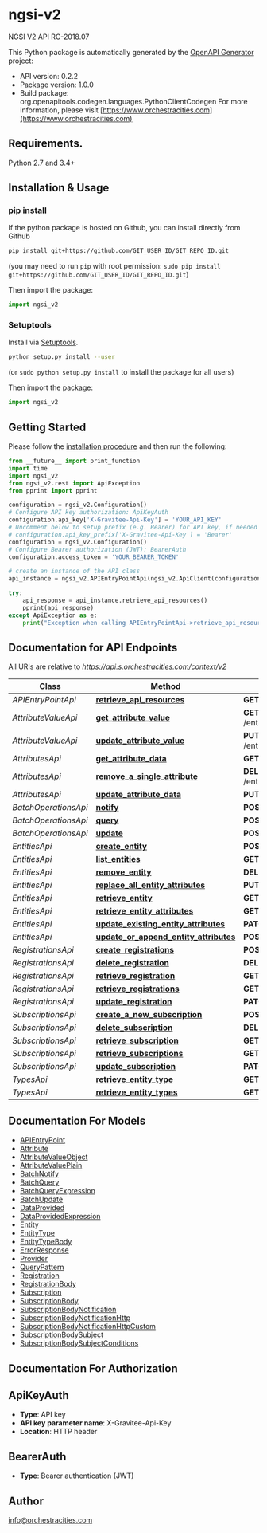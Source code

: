 # ngsi-v2

NGSI V2 API RC-2018.07

This Python package is automatically generated by the
[OpenAPI Generator](https://openapi-generator.tech) project:

-   API version: 0.2.2
-   Package version: 1.0.0
-   Build package: org.openapitools.codegen.languages.PythonClientCodegen For
    more information, please visit
    [https://www.orchestracities.com](https://www.orchestracities.com)

## Requirements.

Python 2.7 and 3.4+

## Installation & Usage

### pip install

If the python package is hosted on Github, you can install directly from Github

```sh
pip install git+https://github.com/GIT_USER_ID/GIT_REPO_ID.git
```

(you may need to run `pip` with root permission:
`sudo pip install git+https://github.com/GIT_USER_ID/GIT_REPO_ID.git`)

Then import the package:

```python
import ngsi_v2
```

### Setuptools

Install via [Setuptools](http://pypi.python.org/pypi/setuptools).

```sh
python setup.py install --user
```

(or `sudo python setup.py install` to install the package for all users)

Then import the package:

```python
import ngsi_v2
```

## Getting Started

Please follow the [installation procedure](#installation--usage) and then run
the following:

```python
from __future__ import print_function
import time
import ngsi_v2
from ngsi_v2.rest import ApiException
from pprint import pprint

configuration = ngsi_v2.Configuration()
# Configure API key authorization: ApiKeyAuth
configuration.api_key['X-Gravitee-Api-Key'] = 'YOUR_API_KEY'
# Uncomment below to setup prefix (e.g. Bearer) for API key, if needed
# configuration.api_key_prefix['X-Gravitee-Api-Key'] = 'Bearer'
configuration = ngsi_v2.Configuration()
# Configure Bearer authorization (JWT): BearerAuth
configuration.access_token = 'YOUR_BEARER_TOKEN'

# create an instance of the API class
api_instance = ngsi_v2.APIEntryPointApi(ngsi_v2.ApiClient(configuration))

try:
    api_response = api_instance.retrieve_api_resources()
    pprint(api_response)
except ApiException as e:
    print("Exception when calling APIEntryPointApi->retrieve_api_resources: %s\n" % e)

```

## Documentation for API Endpoints

All URIs are relative to _https://api.s.orchestracities.com/context/v2_

| Class                | Method                                                                                           | HTTP request                                        | Description |
| -------------------- | ------------------------------------------------------------------------------------------------ | --------------------------------------------------- | ----------- |
| _APIEntryPointApi_   | [**retrieve_api_resources**](docs/APIEntryPointApi.md#retrieve_api_resources)                    | **GET** /                                           |
| _AttributeValueApi_  | [**get_attribute_value**](docs/AttributeValueApi.md#get_attribute_value)                         | **GET** /entities/{entityId}/attrs/{attrName}/value |
| _AttributeValueApi_  | [**update_attribute_value**](docs/AttributeValueApi.md#update_attribute_value)                   | **PUT** /entities/{entityId}/attrs/{attrName}/value |
| _AttributesApi_      | [**get_attribute_data**](docs/AttributesApi.md#get_attribute_data)                               | **GET** /entities/{entityId}/attrs/{attrName}       |
| _AttributesApi_      | [**remove_a_single_attribute**](docs/AttributesApi.md#remove_a_single_attribute)                 | **DELETE** /entities/{entityId}/attrs/{attrName}    |
| _AttributesApi_      | [**update_attribute_data**](docs/AttributesApi.md#update_attribute_data)                         | **PUT** /entities/{entityId}/attrs/{attrName}       |
| _BatchOperationsApi_ | [**notify**](docs/BatchOperationsApi.md#notify)                                                  | **POST** /op/notify                                 |
| _BatchOperationsApi_ | [**query**](docs/BatchOperationsApi.md#query)                                                    | **POST** /op/query                                  |
| _BatchOperationsApi_ | [**update**](docs/BatchOperationsApi.md#update)                                                  | **POST** /op/update                                 |
| _EntitiesApi_        | [**create_entity**](docs/EntitiesApi.md#create_entity)                                           | **POST** /entities                                  |
| _EntitiesApi_        | [**list_entities**](docs/EntitiesApi.md#list_entities)                                           | **GET** /entities                                   |
| _EntitiesApi_        | [**remove_entity**](docs/EntitiesApi.md#remove_entity)                                           | **DELETE** /entities/{entityId}                     |
| _EntitiesApi_        | [**replace_all_entity_attributes**](docs/EntitiesApi.md#replace_all_entity_attributes)           | **PUT** /entities/{entityId}/attrs                  |
| _EntitiesApi_        | [**retrieve_entity**](docs/EntitiesApi.md#retrieve_entity)                                       | **GET** /entities/{entityId}                        |
| _EntitiesApi_        | [**retrieve_entity_attributes**](docs/EntitiesApi.md#retrieve_entity_attributes)                 | **GET** /entities/{entityId}/attrs                  |
| _EntitiesApi_        | [**update_existing_entity_attributes**](docs/EntitiesApi.md#update_existing_entity_attributes)   | **PATCH** /entities/{entityId}/attrs                |
| _EntitiesApi_        | [**update_or_append_entity_attributes**](docs/EntitiesApi.md#update_or_append_entity_attributes) | **POST** /entities/{entityId}/attrs                 |
| _RegistrationsApi_   | [**create_registrations**](docs/RegistrationsApi.md#create_registrations)                        | **POST** /registrations                             |
| _RegistrationsApi_   | [**delete_registration**](docs/RegistrationsApi.md#delete_registration)                          | **DELETE** /registrations/{registrationId}          |
| _RegistrationsApi_   | [**retrieve_registration**](docs/RegistrationsApi.md#retrieve_registration)                      | **GET** /registrations/{registrationId}             |
| _RegistrationsApi_   | [**retrieve_registrations**](docs/RegistrationsApi.md#retrieve_registrations)                    | **GET** /registrations                              |
| _RegistrationsApi_   | [**update_registration**](docs/RegistrationsApi.md#update_registration)                          | **PATCH** /registrations/{registrationId}           |
| _SubscriptionsApi_   | [**create_a_new_subscription**](docs/SubscriptionsApi.md#create_a_new_subscription)              | **POST** /subscriptions                             |
| _SubscriptionsApi_   | [**delete_subscription**](docs/SubscriptionsApi.md#delete_subscription)                          | **DELETE** /subscriptions/{subscriptionId}          |
| _SubscriptionsApi_   | [**retrieve_subscription**](docs/SubscriptionsApi.md#retrieve_subscription)                      | **GET** /subscriptions/{subscriptionId}             |
| _SubscriptionsApi_   | [**retrieve_subscriptions**](docs/SubscriptionsApi.md#retrieve_subscriptions)                    | **GET** /subscriptions                              |
| _SubscriptionsApi_   | [**update_subscription**](docs/SubscriptionsApi.md#update_subscription)                          | **PATCH** /subscriptions/{subscriptionId}           |
| _TypesApi_           | [**retrieve_entity_type**](docs/TypesApi.md#retrieve_entity_type)                                | **GET** /types/{entityType}                         |
| _TypesApi_           | [**retrieve_entity_types**](docs/TypesApi.md#retrieve_entity_types)                              | **GET** /types/                                     |

## Documentation For Models

-   [APIEntryPoint](docs/APIEntryPoint.md)
-   [Attribute](docs/Attribute.md)
-   [AttributeValueObject](docs/AttributeValueObject.md)
-   [AttributeValuePlain](docs/AttributeValuePlain.md)
-   [BatchNotify](docs/BatchNotify.md)
-   [BatchQuery](docs/BatchQuery.md)
-   [BatchQueryExpression](docs/BatchQueryExpression.md)
-   [BatchUpdate](docs/BatchUpdate.md)
-   [DataProvided](docs/DataProvided.md)
-   [DataProvidedExpression](docs/DataProvidedExpression.md)
-   [Entity](docs/Entity.md)
-   [EntityType](docs/EntityType.md)
-   [EntityTypeBody](docs/EntityTypeBody.md)
-   [ErrorResponse](docs/ErrorResponse.md)
-   [Provider](docs/Provider.md)
-   [QueryPattern](docs/QueryPattern.md)
-   [Registration](docs/Registration.md)
-   [RegistrationBody](docs/RegistrationBody.md)
-   [Subscription](docs/Subscription.md)
-   [SubscriptionBody](docs/SubscriptionBody.md)
-   [SubscriptionBodyNotification](docs/SubscriptionBodyNotification.md)
-   [SubscriptionBodyNotificationHttp](docs/SubscriptionBodyNotificationHttp.md)
-   [SubscriptionBodyNotificationHttpCustom](docs/SubscriptionBodyNotificationHttpCustom.md)
-   [SubscriptionBodySubject](docs/SubscriptionBodySubject.md)
-   [SubscriptionBodySubjectConditions](docs/SubscriptionBodySubjectConditions.md)

## Documentation For Authorization

## ApiKeyAuth

-   **Type**: API key
-   **API key parameter name**: X-Gravitee-Api-Key
-   **Location**: HTTP header

## BearerAuth

-   **Type**: Bearer authentication (JWT)

## Author

info@orchestracities.com
